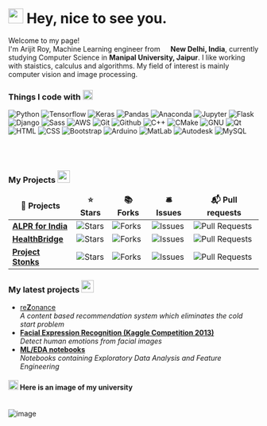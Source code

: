 <h1><img src="https://slackmojis.com/emojis/4594-blob-wave/download" width="30"/> Hey, nice to see you.</h1>


  <p>Welcome to my page! </br> I'm Arijit Roy, Machine Learning engineer from <img src="https://image.flaticon.com/icons/svg/555/555462.svg" width="13"/> <b>New Delhi, India</b>, currently studying Computer Science in <b>Manipal University, Jaipur</b>. I like working with staistics, calculus and algorithms. My field of interest is mainly computer vision and  image processing.</p>
<h3>Things I code with <img src="https://slackmojis.com/emojis/6988-thinking_with_blobs/download" width="20"></h3>
<p>
  
  <img alt="Python" src="https://img.shields.io/badge/-python-3776ab?style=flat-square&logo=python&logoColor=white" /> 

 <img alt="Tensorflow" src="https://img.shields.io/badge/-tensorflow-ff6f00?style=flat-square&logo=tensorflow&logoColor=white"/>

  <img alt="Keras" src="https://img.shields.io/badge/-Keras-d00000?style=flat-square&logo=keras&logoColor=white" />

  <img alt="Pandas" src="https://img.shields.io/badge/-pandas-150458?style=flat-square&logo=pandas&logoColor=white" />

  <img alt="Anaconda" src="https://img.shields.io/badge/-Anaconda-42B029?style=flat-square&logo=anaconda&logoColor=white" />    
    
  <img alt="Jupyter" src="https://img.shields.io/badge/-Jupyter-F37626?style=flat-square&logo=jupyter&logoColor=white" />  

  <img alt="Flask" src="https://img.shields.io/badge/-Flask-000000?style=flat-square&logo=flask&logoColor=white" />

  <img alt="Django" src="https://img.shields.io/badge/-django-092E20?style=flat-square&logo=django&logoColor=white" />

  <img alt="Sass" src="https://img.shields.io/badge/-PyPI-3775A9?style=flat-square&logo=pypi&logoColor=white" />

  <img alt="AWS" src="https://img.shields.io/badge/-AWS-232F3E?style=flat-square&logo=amazon-aws&logoColor=white" />

  <img alt="Git" src="https://img.shields.io/badge/-git-F05032?style=flat-square&logo=git&logoColor=white" />
  
  <img alt="Github" src="https://img.shields.io/badge/-Github-181717?style=flat-square&logo=github&logoColor=white" />

  <img alt="C++" src="https://img.shields.io/badge/-C++-00599C?style=flat-square&logo=c&logoColor=white" />

  <img alt="CMake" src="https://img.shields.io/badge/-CMake-064F8C?style=flat-square&logo=cmake&logoColor=white" />

  <img alt="GNU" src="https://img.shields.io/badge/-GNU-A42E2B?style=flat-square&logo=gnu&logoColor=white" />

  <img alt="Qt" src="https://img.shields.io/badge/-Qt-41CD52?style=flat-square&logo=qt&logoColor=white" />

  <img alt="HTML" src="https://img.shields.io/badge/-HTML-E34F26?style=flat-square&logo=html5&logoColor=white" />

  <img alt="CSS" src="https://img.shields.io/badge/-CSS-1572B6?style=flat-square&logo=css3&logoColor=white" />

  <img alt="Bootstrap" src="https://img.shields.io/badge/-Bootstrap-563D7C?style=flat-square&logo=bootstrap&logoColor=white" />

  <img alt="Arduino" src="https://img.shields.io/badge/-Arduino-00979D?style=flat-square&logo=arduino&logoColor=white" />

  <img alt="MatLab" src="https://img.shields.io/badge/-MatLab-0076A8?style=flat-square&logo=mathworks&logoColor=white" />

  <img alt="Autodesk" src="https://img.shields.io/badge/-Autodesk_Eagle-0696D7?style=flat-square&logo=autodesk&logoColor=white" />

  <img alt="MySQL" src="https://img.shields.io/badge/-MySQL-4479A1?style=flat-square&logo=mysql&logoColor=white" />

</p>
<br>
<br>
<h3>My Projects  <img src="https://slackmojis.com/emojis/5948-bongo_blob/download" width="25"></h3>
<table>
  <thead align="center">
    <tr border: none;>
      <td><b>🎁 Projects</b></td>
      <td><b>⭐ Stars</b></td>
      <td><b>📚 Forks</b></td>
      <td><b>🛎 Issues</b></td>
      <td><b>📬 Pull requests</b></td>
    </tr>
  </thead>
  <tbody>
    <tr>
	    <td><a href="https://github.com/radioactive11/ALPR-India"><b>ALPR for India</b></a></td>
      <td><img alt="Stars" src="https://img.shields.io/github/stars/radioactive11/ALPR-India?style=flat-square&labelColor=343b41"/></td>
      <td><img alt="Forks" src="https://img.shields.io/github/forks/radioactive11/ALPR-India?style=flat-square&labelColor=343b41"/></td>
      <td><img alt="Issues" src="https://img.shields.io/github/issues/radioactive11/ALPR-India?style=flat-square&labelColor=343b41"/></td>
      <td><img alt="Pull Requests" src="https://img.shields.io/github/issues-pr/radioactive11/ALPR-India?style=flat-square&labelColor=343b41"/></td>
    </tr>
	  <tr>
		  <td><a href="https://github.com/radioactive11/HealthBridge"><b>HealthBridge</b></a></td>
      <td><img alt="Stars" src="https://img.shields.io/github/stars/radioactive11/HealthBridge?style=flat-square&labelColor=343b41"/></td>
      <td><img alt="Forks" src="https://img.shields.io/github/forks/radioactive11/HealthBridge?style=flat-square&labelColor=343b41"/></td>
      <td><img alt="Issues" src="https://img.shields.io/github/issues/radioactive11/rezonance?style=flat-square&labelColor=343b41"/></td>
      <td><img alt="Pull Requests" src="https://img.shields.io/github/issues-pr/radioactive11/HealthBridge?style=flat-square&labelColor=343b41"/></td>
    </tr>
		<tr>
			<td><a href="https://github.com/radioactive11/Project-Stonks"><b>Project Stonks</b></a></td>
      <td><img alt="Stars" src="https://img.shields.io/github/stars/radioactive11/Project-Stonks?style=flat-square&labelColor=343b41"/></td>
      <td><img alt="Forks" src="https://img.shields.io/github/forks/radioactive11/Project-Stonks?style=flat-square&labelColor=343b41"/></td>
      <td><img alt="Issues" src="https://img.shields.io/github/issues/radioactive11/Project-Stonks?style=flat-square&labelColor=343b41"/></td>
      <td><img alt="Pull Requests" src="https://img.shields.io/github/issues-pr/radioactive11/Project-Stonks?style=flat-square&labelColor=343b41"/></td>
    </tr>
  </tbody>
</table>


<h3>My latest projects <img src="https://slackmojis.com/emojis/4246-blob-sunglasses/download" width="25"></h3>
<ul>
  <li><a href="https://github.com/radioactive11/rezonance" width="20" alt="new">re<b>Z</b>onance</b></a><br/><i>A content based recommendation system which eliminates the cold start problem</i></li>

  <li><a href="https://github.com/radioactive11/Facial-Expression-Recognition"><b>Facial Expression Recognition (Kaggle Competition 2013)</b></a><br/><i>Detect human emotions from facial images</i></li>

  <li><a href="https://github.com/radioactive11/ML-Notebooks"><b>ML/EDA notebooks</b></a><br/><i>Notebooks containing Exploratory Data Analysis and Feature Engineering</i></li>

</ul>
<h4><img src="https://slackmojis.com/emojis/6015-meow_camera/download" width="20"> Here is an image of my university</h4>
<br>
<img src="https://github.com/radioactive11/radioactive11/blob/master/images/Snapchat-753451355.jpg" alt="image">
